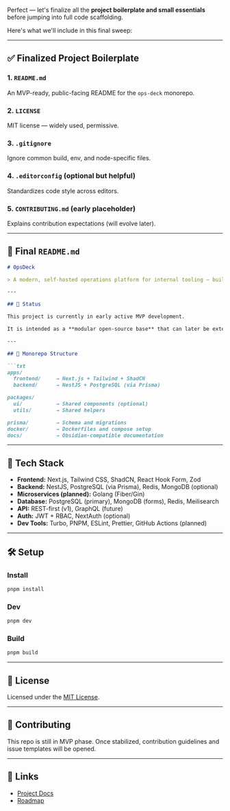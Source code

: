 Perfect — let's finalize all the **project boilerplate and small essentials** before jumping into full code scaffolding.

Here's what we'll include in this final sweep:

---

## ✅ Finalized Project Boilerplate

### 1. `README.md`

An MVP-ready, public-facing README for the `ops-deck` monorepo.

### 2. `LICENSE`

MIT license — widely used, permissive.

### 3. `.gitignore`

Ignore common build, env, and node-specific files.

### 4. `.editorconfig` (optional but helpful)

Standardizes code style across editors.

### 5. `CONTRIBUTING.md` (early placeholder)

Explains contribution expectations (will evolve later).

---

## 📄 Final `README.md`

````md
# OpsDeck

> A modern, self-hosted operations platform for internal tooling — built with Next.js, NestJS, and PostgreSQL.

---

## 🚧 Status

This project is currently in early active MVP development.

It is intended as a **modular open-source base** that can later be extended into a full SaaS platform with self-hosted and cloud deployment options.

---

## 🧱 Monorepo Structure

```txt
apps/
  frontend/     → Next.js + Tailwind + ShadCN
  backend/      → NestJS + PostgreSQL (via Prisma)

packages/
  ui/           → Shared components (optional)
  utils/        → Shared helpers

prisma/         → Schema and migrations
docker/         → Dockerfiles and compose setup
docs/           → Obsidian-compatible documentation
````

---

## 🧪 Tech Stack

* **Frontend:** Next.js, Tailwind CSS, ShadCN, React Hook Form, Zod
* **Backend:** NestJS, PostgreSQL (via Prisma), Redis, MongoDB (optional)
* **Microservices (planned):** Golang (Fiber/Gin)
* **Database:** PostgreSQL (primary), MongoDB (forms), Redis, Meilisearch
* **API:** REST-first (v1), GraphQL (future)
* **Auth:** JWT + RBAC, NextAuth (optional)
* **Dev Tools:** Turbo, PNPM, ESLint, Prettier, GitHub Actions (planned)

---

## 🛠 Setup

### Install

```bash
pnpm install
```

### Dev

```bash
pnpm dev
```

### Build

```bash
pnpm build
```

---

## 📜 License

Licensed under the [MIT License](./LICENSE).

---

## 🙋 Contributing

This repo is still in MVP phase. Once stabilized, contribution guidelines and issue templates will be opened.

---

## 🔗 Links

* [Project Docs](./docs)
* [Roadmap](./docs/02_architecture/roadmap.md)